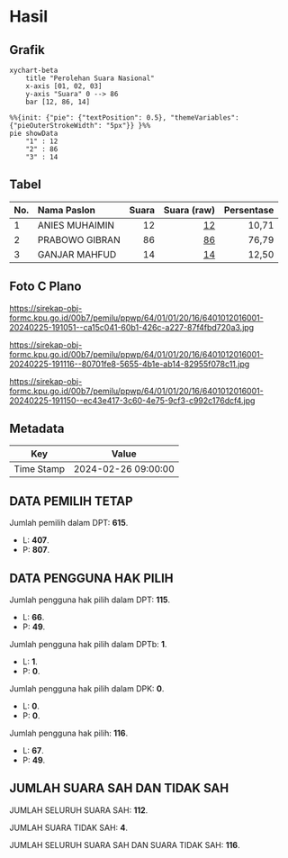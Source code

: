 # Hasil

## Grafik

```mermaid
xychart-beta
    title "Perolehan Suara Nasional"
    x-axis [01, 02, 03]
    y-axis "Suara" 0 --> 86
    bar [12, 86, 14]
```

```mermaid
%%{init: {"pie": {"textPosition": 0.5}, "themeVariables": {"pieOuterStrokeWidth": "5px"}} }%%
pie showData
    "1" : 12
    "2" : 86
    "3" : 14
```

## Tabel

| No. | Nama Paslon    | Suara | Suara (raw) | Persentase |
|:--- |:-------------- | -----:| -----------:| ----------:|
| 1   | ANIES MUHAIMIN | 12    | [12][p-1]   | 10,71      |
| 2   | PRABOWO GIBRAN | 86    | [86][p-2]   | 76,79      |
| 3   | GANJAR MAHFUD  | 14    | [14][p-3]   | 12,50      |


[p-1]: https://github.com/gigit-pemilu/pemilu-2024/blob/main/pilpres/hitung-suara/sub/64-kalimantan-timur/sub/01-paser/sub/01-batu-sopang/sub/2016-rantau-layung/sub/001-tps/sub/paslon-1.txt
[p-2]: https://github.com/gigit-pemilu/pemilu-2024/blob/main/pilpres/hitung-suara/sub/64-kalimantan-timur/sub/01-paser/sub/01-batu-sopang/sub/2016-rantau-layung/sub/001-tps/sub/paslon-2.txt
[p-3]: https://github.com/gigit-pemilu/pemilu-2024/blob/main/pilpres/hitung-suara/sub/64-kalimantan-timur/sub/01-paser/sub/01-batu-sopang/sub/2016-rantau-layung/sub/001-tps/sub/paslon-3.txt

## Foto C Plano

https://sirekap-obj-formc.kpu.go.id/00b7/pemilu/ppwp/64/01/01/20/16/6401012016001-20240225-191051--ca15c041-60b1-426c-a227-87f4fbd720a3.jpg

https://sirekap-obj-formc.kpu.go.id/00b7/pemilu/ppwp/64/01/01/20/16/6401012016001-20240225-191116--80701fe8-5655-4b1e-ab14-82955f078c11.jpg

https://sirekap-obj-formc.kpu.go.id/00b7/pemilu/ppwp/64/01/01/20/16/6401012016001-20240225-191150--ec43e417-3c60-4e75-9cf3-c992c176dcf4.jpg


## Metadata

| Key        | Value               |
| ---------- | ------------------- |
| Time Stamp | 2024-02-26 09:00:00 |


## DATA PEMILIH TETAP

Jumlah pemilih dalam DPT: **615**.
 * L: **407**.
 * P: **807**.

## DATA PENGGUNA HAK PILIH

Jumlah pengguna hak pilih dalam DPT: **115**.
 * L: **66**.
 * P: **49**.

Jumlah pengguna hak pilih dalam DPTb: **1**.
 * L: **1**.
 * P: **0**.

Jumlah pengguna hak pilih dalam DPK: **0**.
 * L: **0**.
 * P: **0**.

Jumlah pengguna hak pilih: **116**.
 * L: **67**.
 * P: **49**.

## JUMLAH SUARA SAH DAN TIDAK SAH

JUMLAH SELURUH SUARA SAH: **112**.

JUMLAH SUARA TIDAK SAH: **4**.

JUMLAH SELURUH SUARA SAH DAN SUARA TIDAK SAH: **116**.


